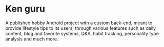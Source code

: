 # Ken guru

A published hobby Android project with a custom back-end, meant to provide lifestyle tips to its users, through various features such as daily content, blog and favorite systems, Q&A, habit tracking, personality type analysis and much more.
 
